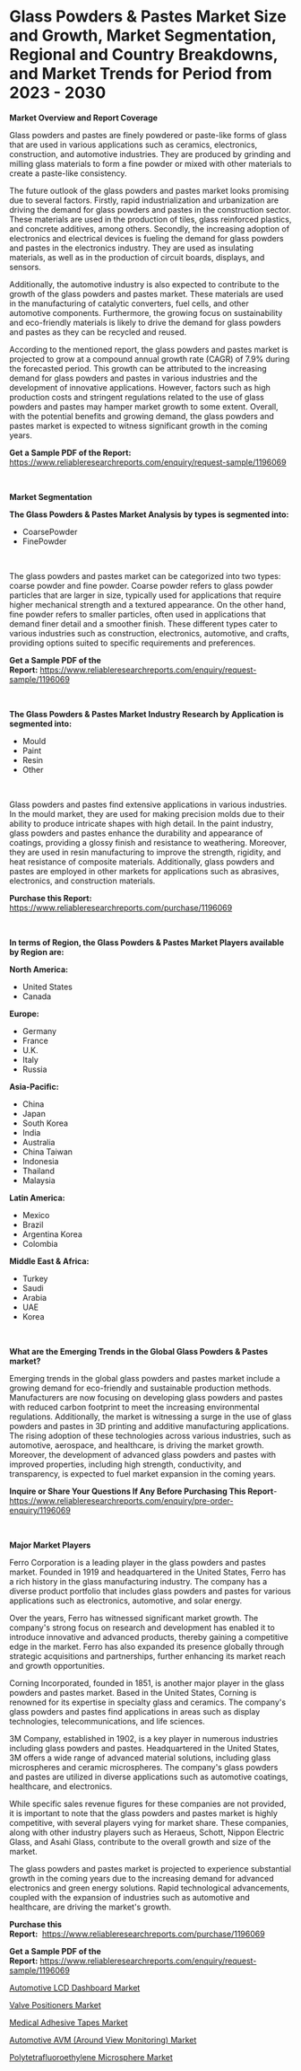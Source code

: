 <p><h1>Glass Powders & Pastes Market Size and Growth, Market Segmentation, Regional and Country Breakdowns, and Market Trends for Period from 2023 -  2030</h1></p><p><strong>Market Overview and Report Coverage</strong></p>
<p><p>Glass powders and pastes are finely powdered or paste-like forms of glass that are used in various applications such as ceramics, electronics, construction, and automotive industries. They are produced by grinding and milling glass materials to form a fine powder or mixed with other materials to create a paste-like consistency.</p><p>The future outlook of the glass powders and pastes market looks promising due to several factors. Firstly, rapid industrialization and urbanization are driving the demand for glass powders and pastes in the construction sector. These materials are used in the production of tiles, glass reinforced plastics, and concrete additives, among others. Secondly, the increasing adoption of electronics and electrical devices is fueling the demand for glass powders and pastes in the electronics industry. They are used as insulating materials, as well as in the production of circuit boards, displays, and sensors.</p><p>Additionally, the automotive industry is also expected to contribute to the growth of the glass powders and pastes market. These materials are used in the manufacturing of catalytic converters, fuel cells, and other automotive components. Furthermore, the growing focus on sustainability and eco-friendly materials is likely to drive the demand for glass powders and pastes as they can be recycled and reused.</p><p>According to the mentioned report, the glass powders and pastes market is projected to grow at a compound annual growth rate (CAGR) of 7.9% during the forecasted period. This growth can be attributed to the increasing demand for glass powders and pastes in various industries and the development of innovative applications. However, factors such as high production costs and stringent regulations related to the use of glass powders and pastes may hamper market growth to some extent. Overall, with the potential benefits and growing demand, the glass powders and pastes market is expected to witness significant growth in the coming years.</p></p>
<p><strong>Get a Sample PDF of the Report:</strong> <a href="https://www.reliableresearchreports.com/enquiry/request-sample/1196069">https://www.reliableresearchreports.com/enquiry/request-sample/1196069</a></p>
<p>&nbsp;</p>
<p><strong>Market Segmentation</strong></p>
<p><strong>The Glass Powders & Pastes Market Analysis by types is segmented into:</strong></p>
<p><ul><li>CoarsePowder</li><li>FinePowder</li></ul></p>
<p>&nbsp;</p>
<p><p>The glass powders and pastes market can be categorized into two types: coarse powder and fine powder. Coarse powder refers to glass powder particles that are larger in size, typically used for applications that require higher mechanical strength and a textured appearance. On the other hand, fine powder refers to smaller particles, often used in applications that demand finer detail and a smoother finish. These different types cater to various industries such as construction, electronics, automotive, and crafts, providing options suited to specific requirements and preferences.</p></p>
<p><strong>Get a Sample PDF of the Report:</strong>&nbsp;<a href="https://www.reliableresearchreports.com/enquiry/request-sample/1196069">https://www.reliableresearchreports.com/enquiry/request-sample/1196069</a></p>
<p>&nbsp;</p>
<p><strong>The Glass Powders & Pastes Market Industry Research by Application is segmented into:</strong></p>
<p><ul><li>Mould</li><li>Paint</li><li>Resin</li><li>Other</li></ul></p>
<p>&nbsp;</p>
<p><p>Glass powders and pastes find extensive applications in various industries. In the mould market, they are used for making precision molds due to their ability to produce intricate shapes with high detail. In the paint industry, glass powders and pastes enhance the durability and appearance of coatings, providing a glossy finish and resistance to weathering. Moreover, they are used in resin manufacturing to improve the strength, rigidity, and heat resistance of composite materials. Additionally, glass powders and pastes are employed in other markets for applications such as abrasives, electronics, and construction materials.</p></p>
<p><strong>Purchase this Report:</strong>&nbsp; <a href="https://www.reliableresearchreports.com/purchase/1196069">https://www.reliableresearchreports.com/purchase/1196069</a></p>
<p>&nbsp;</p>
<p><strong>In terms of Region, the Glass Powders & Pastes Market Players available by Region are:</strong></p>
<p>
    <p> <strong> North America: </strong>
        <ul>
            <li>United States</li>
            <li>Canada</li>
        </ul>
        </p> 
    <p> <strong> Europe: </strong>
        <ul>
            <li>Germany</li>
            <li>France</li>
            <li>U.K.</li>
            <li>Italy</li>
            <li>Russia</li>
        </ul>
        </p> 
    <p> <strong> Asia-Pacific: </strong>
        <ul>
            <li>China</li>
            <li>Japan</li>
            <li>South Korea</li>
            <li>India</li>
            <li>Australia</li>
            <li>China Taiwan</li>
            <li>Indonesia</li>
            <li>Thailand</li>
            <li>Malaysia</li>
        </ul>
        </p> 
    <p> <strong> Latin America: </strong>
        <ul>
            <li>Mexico</li>
            <li>Brazil</li>
            <li>Argentina Korea</li>
            <li>Colombia</li>
        </ul>
        </p> 
    <p> <strong> Middle East & Africa: </strong>
        <ul>
            <li>Turkey</li>
            <li>Saudi</li>
            <li>Arabia</li>
            <li>UAE</li>
            <li>Korea</li>
        </ul>
    </p>
    </p>
<p>&nbsp;</p>
<p><strong>What are the Emerging Trends in the Global Glass Powders & Pastes market?</strong></p>
<p><p>Emerging trends in the global glass powders and pastes market include a growing demand for eco-friendly and sustainable production methods. Manufacturers are now focusing on developing glass powders and pastes with reduced carbon footprint to meet the increasing environmental regulations. Additionally, the market is witnessing a surge in the use of glass powders and pastes in 3D printing and additive manufacturing applications. The rising adoption of these technologies across various industries, such as automotive, aerospace, and healthcare, is driving the market growth. Moreover, the development of advanced glass powders and pastes with improved properties, including high strength, conductivity, and transparency, is expected to fuel market expansion in the coming years.</p></p>
<p><strong>Inquire or Share Your Questions If Any Before Purchasing This Report</strong>- <a href="https://www.reliableresearchreports.com/enquiry/pre-order-enquiry/1196069">https://www.reliableresearchreports.com/enquiry/pre-order-enquiry/1196069</a></p>
<p>&nbsp;</p>
<p><strong>Major Market Players</strong></p>
<p><p>Ferro Corporation is a leading player in the glass powders and pastes market. Founded in 1919 and headquartered in the United States, Ferro has a rich history in the glass manufacturing industry. The company has a diverse product portfolio that includes glass powders and pastes for various applications such as electronics, automotive, and solar energy.</p><p>Over the years, Ferro has witnessed significant market growth. The company's strong focus on research and development has enabled it to introduce innovative and advanced products, thereby gaining a competitive edge in the market. Ferro has also expanded its presence globally through strategic acquisitions and partnerships, further enhancing its market reach and growth opportunities.</p><p>Corning Incorporated, founded in 1851, is another major player in the glass powders and pastes market. Based in the United States, Corning is renowned for its expertise in specialty glass and ceramics. The company's glass powders and pastes find applications in areas such as display technologies, telecommunications, and life sciences.</p><p>3M Company, established in 1902, is a key player in numerous industries including glass powders and pastes. Headquartered in the United States, 3M offers a wide range of advanced material solutions, including glass microspheres and ceramic microspheres. The company's glass powders and pastes are utilized in diverse applications such as automotive coatings, healthcare, and electronics.</p><p>While specific sales revenue figures for these companies are not provided, it is important to note that the glass powders and pastes market is highly competitive, with several players vying for market share. These companies, along with other industry players such as Heraeus, Schott, Nippon Electric Glass, and Asahi Glass, contribute to the overall growth and size of the market.</p><p>The glass powders and pastes market is projected to experience substantial growth in the coming years due to the increasing demand for advanced electronics and green energy solutions. Rapid technological advancements, coupled with the expansion of industries such as automotive and healthcare, are driving the market's growth.</p></p>
<p><strong>Purchase this Report:</strong>&nbsp;&nbsp;<a href="https://www.reliableresearchreports.com/purchase/1196069">https://www.reliableresearchreports.com/purchase/1196069</a></p>
<p></p>
<p><strong>Get a Sample PDF of the Report:</strong>&nbsp;<a href="https://www.reliableresearchreports.com/enquiry/request-sample/1196069">https://www.reliableresearchreports.com/enquiry/request-sample/1196069</a></p>
<p><p><a href="https://www.linkedin.com/pulse/automotive-lcd-dashboard-market-size-share-global-analysis-pgkwe/">Automotive LCD Dashboard Market</a></p><p><a href="https://medium.com/@kevinbarnes75/valve-positioners-market-size-cagr-trends-2024-2030-2a138468c49f">Valve Positioners Market</a></p><p><a href="https://medium.com/@santosh.reportprime/medical-adhesive-tapes-market-size-cagr-trends-2024-2030-2104aafe4e13">Medical Adhesive Tapes Market</a></p><p><a href="https://www.linkedin.com/pulse/automotive-avm-around-view-monitoring-market-size-share-84sze/">Automotive AVM (Around View Monitoring) Market</a></p><p><a href="https://github.com/marloy8/Market-Research-Report-List-1/blob/main/polytetrafluoroethylene-microsphere-market.md">Polytetrafluoroethylene Microsphere Market</a></p></p>